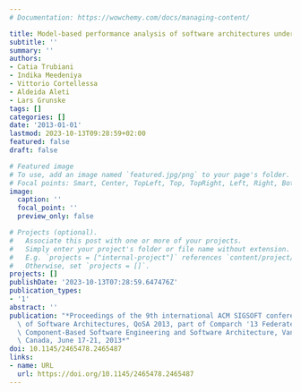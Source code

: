 ```yaml
---
# Documentation: https://wowchemy.com/docs/managing-content/

title: Model-based performance analysis of software architectures under uncertainty
subtitle: ''
summary: ''
authors:
- Catia Trubiani
- Indika Meedeniya
- Vittorio Cortellessa
- Aldeida Aleti
- Lars Grunske
tags: []
categories: []
date: '2013-01-01'
lastmod: 2023-10-13T09:28:59+02:00
featured: false
draft: false

# Featured image
# To use, add an image named `featured.jpg/png` to your page's folder.
# Focal points: Smart, Center, TopLeft, Top, TopRight, Left, Right, BottomLeft, Bottom, BottomRight.
image:
  caption: ''
  focal_point: ''
  preview_only: false

# Projects (optional).
#   Associate this post with one or more of your projects.
#   Simply enter your project's folder or file name without extension.
#   E.g. `projects = ["internal-project"]` references `content/project/deep-learning/index.md`.
#   Otherwise, set `projects = []`.
projects: []
publishDate: '2023-10-13T07:28:59.647476Z'
publication_types:
- '1'
abstract: ''
publication: "*Proceedings of the 9th international ACM SIGSOFT conference on Quality\
  \ of Software Architectures, QoSA 2013, part of Comparch '13 Federated Events on\
  \ Component-Based Software Engineering and Software Architecture, Vancouver, BC,\
  \ Canada, June 17-21, 2013*"
doi: 10.1145/2465478.2465487
links:
- name: URL
  url: https://doi.org/10.1145/2465478.2465487
---
```

